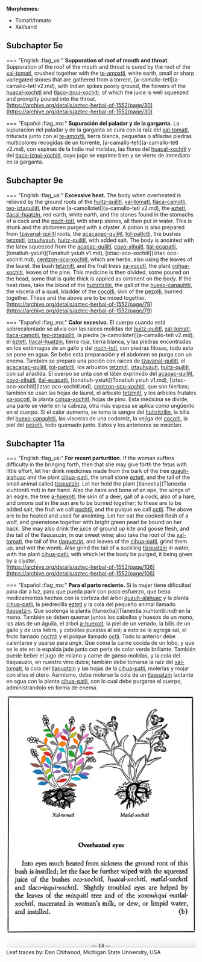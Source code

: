 
**Morphemes:**

- Tomatl/tomato
- Xal/sand

## Subchapter 5e  

=== "English :flag_us:"
    **Suppuration of roof of mouth and throat.** Suppuration of the roof of the mouth and throat is cured by the root of the [xal-tomatl](Xal-tomatl.md), crushed together with the [te-amoxtli](Te-amoxtli.md), white earth, small or sharp variegated stones that are gathered from a torrent, [a-camallo-tetl](a-camallo-tetl v2.md), with Indian spikes poorly ground, the flowers of the [huacal-xochitl](Huacal-xochitl.md) and [tlaco-izqui-xochitl](Tlaco-izqui-xochitl.md), of which the juice is well squeezed and promptly poured into the throat.  
    [https://archive.org/details/aztec-herbal-of-1552/page/30](https://archive.org/details/aztec-herbal-of-1552/page/30)  


=== "Español :flag_mx:"
    **Supuración del paladar y de la garganta.** La supuración del paladar y de la garganta se cura con la raíz del [xal-tomatl](Xal-tomatl.md), triturada junto con el [te-amoxtli](Te-amoxtli.md), tierra blanca, pequeñas o afiladas piedras multicolores recogidas de un torrente, [a-camallo-tetl](a-camallo-tetl v2.md), con espinas de la India mal molidas, las flores del [huacal-xochitl](Huacal-xochitl.md) y del [tlaco-izqui-xochitl](Tlaco-izqui-xochitl.md), cuyo jugo se exprime bien y se vierte de inmediato en la garganta.  

## Subchapter 9e  

=== "English :flag_us:"
    **Excessive heat.** The body when overheated is relieved by the ground roots of the [huitz-quilitl](Huitz-quilitl.md), [xal-tomatl](Xal-tomatl.md), [tlaca-camotli](Tlaca-camotli.md), [teo-iztaquilitl](Teo-iztaquilitl.md), the stone [a-camollotetl](a-camallo-tetl v2.md), the [eztetl](eztetl.md), [tlacal-huatzin](tlacal-huatzin.md), red earth, white earth, and the stones found in the stomachs of a cock and the [noch-totl](noch-tototl.md), with sharp stones, all then put in water. This is drunk and the abdomen purged with a clyster. A potion is also prepared from [tzayanal-quilitl](Tzayanal-quilitl.md) roots, the [acacapac-quilitl](Aca-capac-quilitl.md), [tol-patlctli](Tol-patlactli.md), the bushes [tetzmitl](Tetzmitl.md), [iztauhyauh](Iztauyattl.md), [huitz-quilitl](Huitz-quilitl.md), with added salt. The body is anointed with the latex squeezed from the [acapac-quilitl](Aca-capac-quilitl.md), [coyo-xihuitl](Coyo-xihuitl.md), [tlal-ecapatli](Tlal-ecapatli.md), [tonatiuh-yxiuh](Tonatiuh yxiuh v1.md), [iztac-oco-xochitl](Iztac oco-xochitl.md), [centzon-oco-xochitl](Centzon-oco-xochitl.md), which are herbs; also using the leaves of the laurel, the bush [tetzmitl](Tetzmitl.md), and the fruit trees [xa-xocotl](Xa-xocotl.md), the plant [cohua-xochitl](Cohua-xochitl.md), leaves of the pine. This medicine is then divided, some poured on the head, some that is quite thick is applied as ointment on the body. If the heat rises, take the blood of the [huitzitzilin](huitzitzilin.md), the gall of the [huexo-canauhtli](huexo-canauhtli.md), the viscera of a quail, bladder of the [cocotli](cocotli.md), skin of the [pezotli](pezotli.md), burned together. These and the above are to be mixed together.  
    [https://archive.org/details/aztec-herbal-of-1552/page/79](https://archive.org/details/aztec-herbal-of-1552/page/79)  


=== "Español :flag_mx:"
    **Calor excesivo.** El cuerpo cuando está sobrecalentado se alivia con las raíces molidas del [huitz-quilitl](Huitz-quilitl.md), [xal-tomatl](Xal-tomatl.md), [tlaca-camotli](Tlaca-camotli.md), [teo-iztaquilitl](Teo-iztaquilitl.md), la piedra [a-camollotetl](a-camallo-tetl v2.md), el [eztetl](eztetl.md), [tlacal-huatzin](tlacal-huatzin.md), tierra roja, tierra blanca, y las piedras encontradas en los estómagos de un gallo y del [noch-totl](noch-tototl.md), con piedras filosas, todo esto se pone en agua. Se bebe esta preparación y el abdomen se purga con un enema. También se prepara una poción con raíces de [tzayanal-quilitl](Tzayanal-quilitl.md), el [acacapac-quilitl](Aca-capac-quilitl.md), [tol-patlctli](Tol-patlactli.md), los arbustos [tetzmitl](Tetzmitl.md), [iztauhyauh](Iztauyattl.md), [huitz-quilitl](Huitz-quilitl.md), con sal añadida. El cuerpo se unta con el látex exprimido del [acapac-quilitl](Aca-capac-quilitl.md), [coyo-xihuitl](Coyo-xihuitl.md), [tlal-ecapatli](Tlal-ecapatli.md), [tonatiuh-yxiuh](Tonatiuh yxiuh v1.md), [iztac-oco-xochitl](Iztac oco-xochitl.md), [centzon-oco-xochitl](Centzon-oco-xochitl.md), que son hierbas; también se usan las hojas de laurel, el arbusto [tetzmitl](Tetzmitl.md), y los árboles frutales [xa-xocotl](Xa-xocotl.md), la planta [cohua-xochitl](Cohua-xochitl.md), hojas de pino. Esta medicina se divide, una parte se vierte en la cabeza, otra más espesa se aplica como ungüento en el cuerpo. Si el calor aumenta, se toma la sangre del [huitzitzilin](huitzitzilin.md), la bilis del [huexo-canauhtli](huexo-canauhtli.md), las vísceras de una codorniz, la vejiga del [cocotli](cocotli.md), la piel del [pezotli](pezotli.md), todo quemado junto. Estos y los anteriores se mezclan.  

## Subchapter 11a  

=== "English :flag_us:"
    **For recent parturition.** If the woman suffers difficulty in the bringing forth, then that she may give forth the fetus with little effort, let her drink medicines made from the bark of the tree [quauh-alahuac](Quauh-alahuac.md) and the plant [cihua-patli](Cihua-patli.md), the small stone [eztetl](eztetl.md), and the tail of the small animal called [tlaquatzin](tlaquatzin.md). Let her hold the plant [tlanextia](Tlanextia xiuhtontli.md) in her hand. Also the hairs and bone of an ape, the wings of an eagle, the tree [a-huexotl](Quetzal-ahuexotl.md), the skin of a deer, gall of a cock, also of a hare, and onions put in the sun are to be burned together; to these are to be added salt, the fruit we call [nochtli](Nochtli.md), and the pulque we call [octli](octli.md). The above are to be heated and used for anointing. Let her eat the cooked flesh of a wolf, and greenstone together with bright green pearl be bound on her back. She may also drink the juice of ground up kite and goose flesh, and the tail of the tlaquauzin, in our sweet wine; also take the root of the [xal-tomatl](Xal-tomatl.md), the tail of the [tlaquatzin](tlaquatzin.md), and leaves of the [cihua-patli](Cihua-patli.md), grind them up, and wet the womb. Also grind the tail of a suckling [tlaquatzin](tlaquatzin.md) in water, with the plant [cihua-patli](Cihua-patli.md), with which let the body be purged, it being given by a clyster.  
    [https://archive.org/details/aztec-herbal-of-1552/page/106](https://archive.org/details/aztec-herbal-of-1552/page/106)  


=== "Español :flag_mx:"
    **Para el parto reciente.** Si la mujer tiene dificultad para dar a luz, para que pueda parir con poco esfuerzo, que beba medicamentos hechos con la corteza del árbol [quauh-alahuac](Quauh-alahuac.md) y la planta [cihua-patli](Cihua-patli.md), la piedrecilla [eztetl](eztetl.md) y la cola del pequeño animal llamado [tlaquatzin](tlaquatzin.md). Que sostenga la planta [tlanextia](Tlanextia xiuhtontli.md) en la mano. También se deben quemar juntos los cabellos y huesos de un mono, las alas de un águila, el árbol [a-huexotl](Quetzal-ahuexotl.md), la piel de un venado, la bilis de un gallo y de una liebre, y cebollas puestas al sol; a esto se le agrega sal, el fruto llamado [nochtli](Nochtli.md) y el pulque llamado [octli](octli.md). Todo lo anterior debe calentarse y usarse para ungir. Que coma la carne cocida de un lobo, y que se le ate en la espalda jade junto con perla de color verde brillante. También puede beber el jugo de milano y carne de ganso molidas, y la cola del tlaquauzin, en nuestro vino dulce; también debe tomarse la raíz del [xal-tomatl](Xal-tomatl.md), la cola del [tlaquatzin](tlaquatzin.md) y las hojas de la [cihua-patli](Cihua-patli.md), molerlas y mojar con ellas el útero. Asimismo, debe molerse la cola de un [tlaquatzin](tlaquatzin.md) lactante en agua con la planta [cihua-patli](Cihua-patli.md), con lo cual debe purgarse el cuerpo, administrándolo en forma de enema.  

![D_ID240_p014_01_Xal-tomatl.png](assets/D_ID240_p014_01_Xal-tomatl.png)  
Leaf traces by: Dan Chitwood, Michigan State University, USA  
